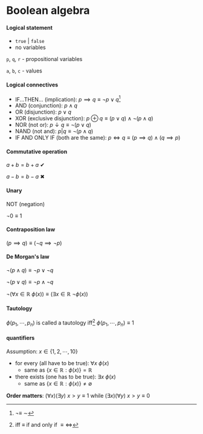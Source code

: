 # Boolean algebra

#### Logical statement

- `true` | `false`
- no variables

`p`, `q`, `r` - propositional variables

`a`, `b`, `c` - values

#### Logical connectives

- IF...THEN... (implication): $p \implies q \equiv \neg p \lor q$[^2]
- AND (conjunction): $p \land q$
- OR (disjunction): $p \lor q$
- XOR (exclusive disjunction): $p \oplus q \equiv (p \lor q) \land \neg (p \land q)$
- NOR (not or): $p \downarrow q \equiv \neg (p \lor q)$
- NAND (not and): $p | q \equiv \neg (p \land q)$
- IF AND ONLY IF (both are the same): $p \iff q \equiv (p \implies q) \land (q \implies p)$

#### Commutative operation

$a + b = b + a$ ✔

$a - b = b - a$ ✖

#### Unary

NOT (negation)

$\neg0 \equiv 1$

#### Contraposition law

$(p \implies q) \equiv (\neg q \implies \neg p)$

#### De Morgan's law

$\neg(p \land q) \equiv \neg p \lor \neg q$

$\neg(p \lor q) \equiv \neg p \land \neg q$

$\neg(\forall x \in \mathbb{R}\ \phi(x)) \equiv (\exists x \in \mathbb{R}\ \neg\phi(x))$

#### Tautology

$\phi(p_1, \cdots,p_n)$ is called a tautology iff[^1] $\phi(p_1, \cdots,p_n) \equiv 1$

#### quantifiers

Assumption: $x \in \{ 1, 2, \cdots, 10 \}$

- for every (all have to be true): $\forall x\ \phi(x)$
  - same as $\{x \in \mathbb{R}: \phi(x)\} = \mathbb{R}$
- there exists (one has to be true): $\exists x\ \phi(x)$
  - same as $\{x \in \mathbb{R}: \phi(x)\} \ne \emptyset$

**Order matters**: $(\forall x)(\exists y)\ x > y \equiv 1$ while $(\exists x)(\forall y)\ x > y \equiv 0$

[^1]: iff $\equiv$ if and only if $\equiv \iff$
[^2]: $\neg \equiv\ \sim$
